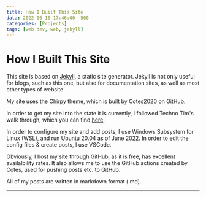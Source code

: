 ```yaml
---
title: How I Built This Site
data: 2022-06-16 17:46:00 -500
categories: [Projects]
tags: [web dev, web, jekyll]
---
```


# How I Built This Site

This site is based on [Jekyll](https://jekyllrb.com/), a static site generator. Jekyll is not only useful for blogs, such as this one, but also for documentation sites, as well as most other types of website. 

My site uses the Chirpy theme, which is built by Cotes2020 on GitHub.

In order to get my site into the state it is currently, I followed Techno Tim's walk through, which you can find [here](https://www.youtube.com/watch?v=F8iOU1ci19Q).

In order to configure my site and add posts, I use Windows Subsystem for Linux (WSL), and run Ubuntu 20.04 as of June 2022. In order to edit the config files & create posts, I use VSCode. 

Obviously, I host my site through GitHub, as it is free, has excellent availalbility rates. It also allows me to use the GitHub actions created by Cotes, used for pushing posts etc. to GitHub. 

All of my posts are written in markdown format (.md). 

---